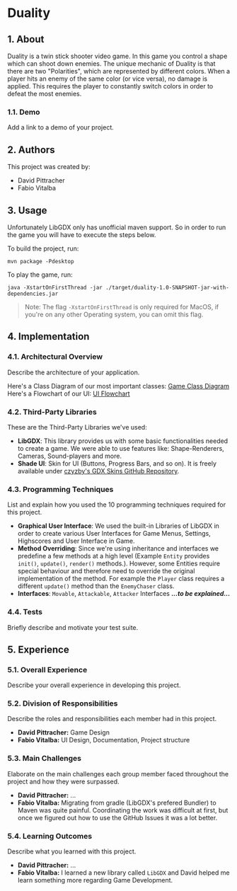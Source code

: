 # Duality
## 1. About
Duality is a twin stick shooter video game. In this game you control a shape which can shoot down enemies.
The unique mechanic of Duality is that there are two "Polarities", which are represented by different colors.
When a player hits an enemy of the same color (or vice versa), no damage is applied.
This requires the player to constantly switch colors in order to defeat the most enemies.

### 1.1. Demo
Add a link to a demo of your project.

## 2. Authors
This project was created by:
* David Pittracher 
* Fabio Vitalba

## 3. Usage
Unfortunately LibGDX only has unofficial maven support. So in order to run the game you will have to execute the steps below.

To build the project, run:

```shell
mvn package -Pdesktop
```

To play the game, run:

```shell
java -XstartOnFirstThread -jar ./target/duality-1.0-SNAPSHOT-jar-with-dependencies.jar
```
> Note: The flag `-XstartOnFirstThread` is only required for MacOS, if you're on any other Operating system, you can omit this flag.

## 4. Implementation
### 4.1. Architectural Overview
Describe the architecture of your application.


Here's a Class Diagram of our most important classes: [Game Class Diagram](https://github.com/Programming-Project-2021-22/course-project-davidfabio/blob/main/GAME-CLASS-DIAGRAM.md)
Here's a Flowchart of our UI: [UI Flowchart](https://github.com/Programming-Project-2021-22/course-project-davidfabio/blob/main/UI-FLOWCHART.md)

### 4.2. Third-Party Libraries
These are the Third-Party Libraries we've used:
- **LibGDX**: This library provides us with some basic functionalities needed to create a game. We were able to use features like: Shape-Renderers, Cameras, Sound-players and more.
- **Shade UI**: Skin for UI (Buttons, Progress Bars, and so on). It is freely available under [czyzby's GDX Skins GitHub Repository](https://github.com/czyzby/gdx-skins).

### 4.3. Programming Techniques
List and explain how you used the 10 programming techniques required for this project.
- **Graphical User Interface**: We used the built-in Libraries of LibGDX in order to create various User Interfaces for Game Menus, Settings, Highscores and User Interface in Game. 
- **Method Overriding**: Since we're using inheritance and interfaces we predefine a few methods at a high level (Example `Entity` provides `init()`, `update()`, `render()` methods.). However, some Entities require special behaviour and therefore need to override the original implementation of the method. For example the `Player` class requires a different `update()` method than the `EnemyChaser` class.
- **Interfaces**: `Movable`, `Attackable`, `Attacker` Interfaces _**...to be explained...**_

### 4.4. Tests
Briefly describe and motivate your test suite.

## 5. Experience
### 5.1. Overall Experience
Describe your overall experience in developing this project.

### 5.2. Division of Responsibilities
Describe the roles and responsibilities each member had in this project.
- **David Pittracher:** Game Design
- **Fabio Vitalba:** UI Design, Documentation, Project structure

### 5.3. Main Challenges
Elaborate on the main challenges each group member faced throughout the project and how they were surpassed.
- **David Pittracher:** ...
- **Fabio Vitalba:** Migrating from gradle (LibGDX's prefered Bundler) to Maven was quite painful. Coordinating the work was difficult at first, but once we figured out how to use the GitHub Issues it was a lot better.

### 5.4. Learning Outcomes
Describe what you learned with this project.
- **David Pittracher:** ...
- **Fabio Vitalba:** I learned a new library called `LibGDX` and David helped me learn something more regarding Game Development.
